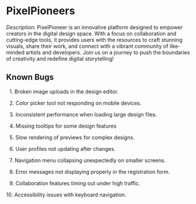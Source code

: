 # PixelPioneers


*Description*: PixelPioneer is an innovative platform designed to empower creators in the digital design space. With a focus on collaboration and cutting-edge tools, it provides users with the resources to craft stunning visuals, share their work, and connect with a vibrant community of like-minded artists and developers. Join us on a journey to push the boundaries of creativity and redefine digital storytelling!


## Known Bugs

 1.⁠ ⁠Broken image uploads in the design editor.
 
 2.⁠ ⁠Color picker tool not responding on mobile devices.
 
 3.⁠ ⁠Inconsistent performance when loading large design files.
 
 4.⁠ ⁠Missing tooltips for some design features
 
 5.⁠ ⁠Slow rendering of previews for complex designs.
 
 6.⁠ ⁠User profiles not updating after changes.
 
 7.⁠ ⁠Navigation menu collapsing unexpectedly on smaller screens.
 
 8.⁠ ⁠Error messages not displaying properly in the registration form.
 
 9.⁠ ⁠Collaboration features timing out under high traffic.
 
10.⁠ ⁠Accessibility issues with keyboard navigation.
